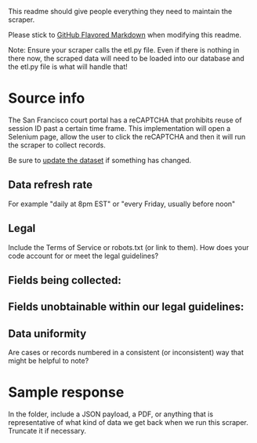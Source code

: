 This readme should give people everything they need to maintain the scraper.

Please stick to [GitHub Flavored Markdown](https://guides.github.com/features/mastering-markdown/) when modifying this readme.  

Note: Ensure your scraper calls the etl.py file. Even if there is nothing in there now, the scraped data will need to be loaded into our database and the etl.py file is what will handle that!

# Source info
The San Francisco court portal has a reCAPTCHA that prohibits reuse of session ID past a certain time frame. This implementation will open a Selenium page, allow the user to click the reCAPTCHA and then it will run the scraper to collect records.

Be sure to [update the dataset](https://www.dolthub.com/repositories/pdap/datasets) if something has changed.

## Data refresh rate
For example "daily at 8pm EST" or "every Friday, usually before noon"

## Legal
Include the Terms of Service or robots.txt (or link to them). How does your code account for or meet the legal guidelines?

## Fields being collected:

## Fields unobtainable within our legal guidelines:

## Data uniformity
Are cases or records numbered in a consistent (or inconsistent) way that might be helpful to note?

# Sample response
In the folder, include a JSON payload, a PDF, or anything that is representative of what kind of data we get back when we run this scraper. Truncate it if necessary.
